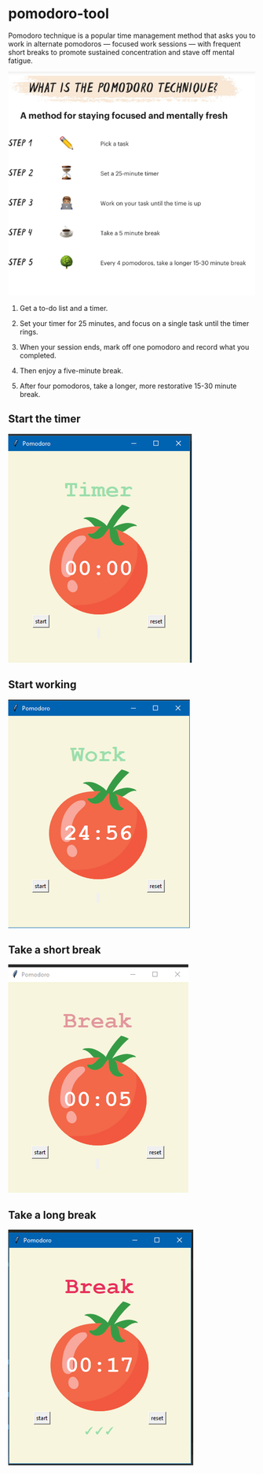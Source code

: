 # pomodoro-tool
Pomodoro technique is a popular time management method that asks you to work in alternate pomodoros — focused work sessions — with frequent short breaks to promote sustained concentration and stave off mental fatigue.

![Screenshot](images/sss.PNG)

1. Get a to-do list and a timer.

2. Set your timer for 25 minutes, and focus on a single task until the timer rings.

3. When your session ends, mark off one pomodoro and record what you completed.

4. Then enjoy a five-minute break.

5. After four pomodoros, take a longer, more restorative 15-30 minute break.

## Start the timer
![Screenshot](images/ss1.PNG)

## Start working
![Screenshot](images/ss2.PNG)

## Take a short break
![Screenshot](images/ss3.PNG)

## Take a long break
![Screenshot](images/ss4.PNG)


